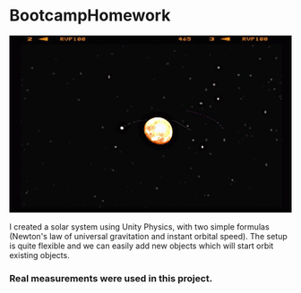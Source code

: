 # BootcampHomework

![alt-text](https://github.com/BusraKeskin/BootcampHomework/blob/main/solargif.gif)

I created a solar system using Unity Physics, with two simple formulas (Newton's law of universal gravitation and instant orbital speed). The setup is quite flexible and we can easily add new objects which will start orbit existing objects.

### Real measurements were used in this project.
